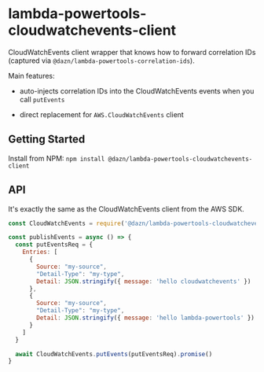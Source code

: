 # lambda-powertools-cloudwatchevents-client

CloudWatchEvents client wrapper that knows how to forward correlation IDs (captured via `@dazn/lambda-powertools-correlation-ids`).

Main features:

* auto-injects correlation IDs into the CloudWatchEvents events when you call `putEvents`

* direct replacement for `AWS.CloudWatchEvents` client

## Getting Started

Install from NPM: `npm install @dazn/lambda-powertools-cloudwatchevents-client`

## API

It's exactly the same as the CloudWatchEvents client from the AWS SDK.

```js
const CloudWatchEvents = require('@dazn/lambda-powertools-cloudwatchevents-client')

const publishEvents = async () => {
  const putEventsReq = {
    Entries: [
      {
        Source: "my-source",
        "Detail-Type": "my-type",
        Detail: JSON.stringify({ message: 'hello cloudwatchevents' })
      },
      {
        Source: "my-source",
        "Detail-Type": "my-type",
        Detail: JSON.stringify({ message: 'hello lambda-powertools' })
      }
    ]
  }

  await CloudWatchEvents.putEvents(putEventsReq).promise()
}
```
